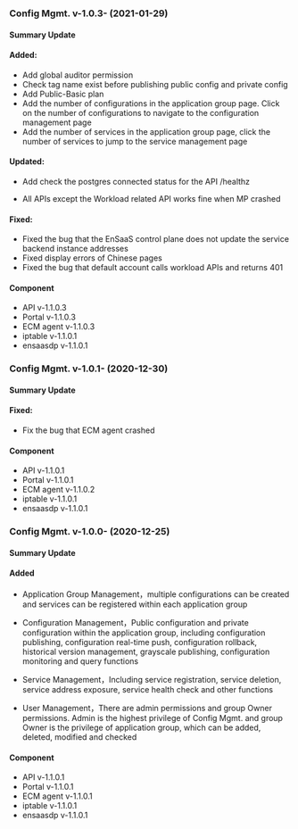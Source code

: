 ### Config Mgmt. v-1.0.3- (2021-01-29)

#### Summary Update

#### Added:

- Add global auditor permission
- Check tag name exist before publishing public config and private config
- Add Public-Basic plan
- Add the number of configurations in the application group page. Click on the number of configurations to navigate to the configuration management page
- Add the number of services in the application group page, click the number of services to jump to the service management page

#### Updated:

- Add check the postgres connected status for the API /healthz

- All APIs except the Workload related API works fine when MP crashed

#### Fixed:

  - Fixed the bug that the EnSaaS control plane does not update the service backend instance addresses
  - Fixed  display errors of Chinese pages
  - Fixed the bug that default account calls workload APIs and returns 401

#### Component

- API v-1.1.0.3
- Portal v-1.1.0.3
- ECM agent v-1.1.0.3
- iptable v-1.1.0.1
- ensaasdp v-1.1.0.1

### Config Mgmt. v-1.0.1- (2020-12-30)

#### Summary Update

#### Fixed:

  - Fix the bug that ECM agent crashed

#### Component

- API v-1.1.0.1
- Portal v-1.1.0.1
- ECM agent v-1.1.0.2
- iptable v-1.1.0.1
- ensaasdp v-1.1.0.1

### Config Mgmt. v-1.0.0- (2020-12-25)

#### Summary Update
#### Added

  - Application Group Management，multiple configurations can be created and services can be registered within each application group
  - Configuration Management，Public configuration and private configuration within the application group, including configuration publishing, configuration real-time push, configuration rollback, historical version management, grayscale publishing, configuration monitoring and query functions
  - Service Management，Including service registration, service deletion, service address exposure, service health check and other functions

  - User Management，There are admin permissions and group Owner permissions. Admin is the highest privilege of Config Mgmt. and group Owner is the privilege of application group, which can be added, deleted, modified and checked

#### Component

- API v-1.1.0.1
- Portal v-1.1.0.1
- ECM agent v-1.1.0.1
- iptable v-1.1.0.1
- ensaasdp v-1.1.0.1
